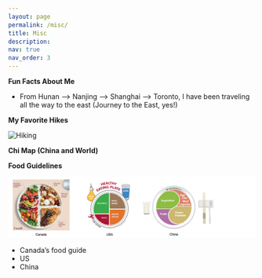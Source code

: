 ```yaml
---
layout: page
permalink: /misc/
title: Misc
description:
nav: true
nav_order: 3
---
```


**Fun Facts About Me**

* From Hunan –> Nanjing –> Shanghai –> Toronto, I have been traveling all the way to the east (Journey to the East, yes!)


**My Favorite Hikes**

![Hiking](/assets/img/Hiking.png "Hiking")


**Chi Map (China and World)**

**Food Guidelines**

![FoodGuide](/assets/img/FoodGuide.png "FoodGuide")

* Canada’s food guide
* US
* China
